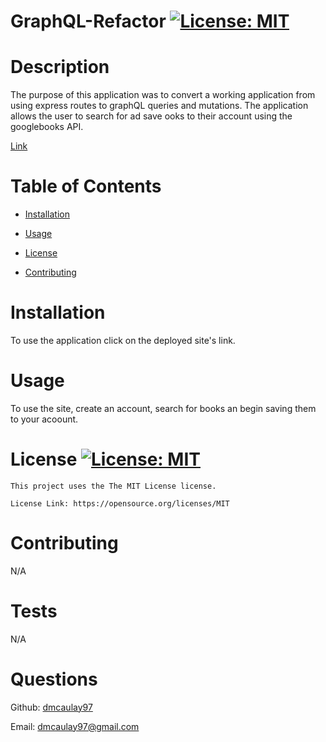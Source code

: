 # GraphQL-Refactor [![License: MIT](https://img.shields.io/badge/License-MIT-yellow.svg)](https://opensource.org/licenses/MIT)

# Description
The purpose of this application was to convert a working application from using express routes to graphQL queries and mutations. The application allows the user to search for ad save ooks to their account using the googlebooks API.

[Link](https://graphql-refactor.herokuapp.com/)

# Table of Contents
- [Installation](#installation)

- [Usage](#usage)

- [License](#license)

- [Contributing](#contributing)

# Installation
To use the application click on the deployed site's link.

# Usage
To use the site, create an account, search for books an begin saving them to your acoount.

# License [![License: MIT](https://img.shields.io/badge/License-MIT-yellow.svg)](https://opensource.org/licenses/MIT)
    This project uses the The MIT License license.
    
    License Link: https://opensource.org/licenses/MIT

# Contributing
N/A

# Tests
N/A

# Questions
Github: [dmcaulay97](https://github.com/dmcaulay97)

Email: dmcaulay97@gmail.com
  